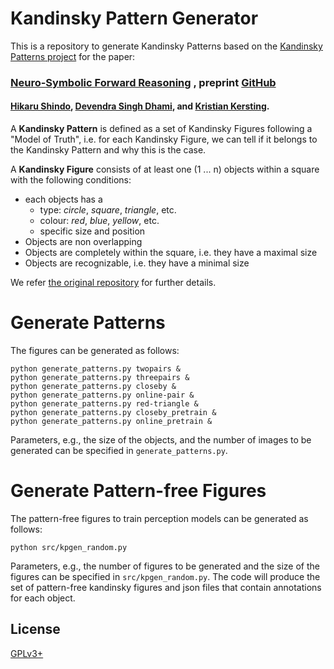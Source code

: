 # Kandinsky Pattern Generator

This is a repository to generate Kandinsky Patterns based on the [Kandinsky Patterns project](https://github.com/human-centered-ai-lab/app-kandinsky-pattern-generator) for the paper:

### [Neuro-Symbolic Forward Reasoning](https://arxiv.org/abs/2110.09383) , preprint [GitHub](https://github.com/ml-research/nsfr)
#### [Hikaru Shindo](https://www.hikarushindo.com/), [Devendra Singh Dhami](https://sites.google.com/view/devendradhami), and [Kristian Kersting](https://ml-research.github.io/people/kkersting/index.html).

A **Kandinsky Pattern** is defined as a set of Kandinsky Figures following a "Model of Truth", i.e. for each  Kandinsky Figure, we can tell if it belongs to the Kandinsky Pattern and why this is the case.

A **Kandinsky Figure** consists of at least one (1 ... n) objects within a square with the following conditions:

* each objects has a
  - type: *circle*, *square*,  *triangle*, etc.
  - colour: *red*, *blue*,  *yellow*, etc.
  - specific size and position
* Objects are non overlapping
* Objects are completely within the square, i.e. they have a maximal size
* Objects are recognizable, i.e. they have a minimal size

We refer [the original repository](https://github.com/human-centered-ai-lab/app-kandinsky-pattern-generator) for further details. 


# Generate Patterns
The figures can be generated as follows:
```
python generate_patterns.py twopairs &
python generate_patterns.py threepairs &
python generate_patterns.py closeby &
python generate_patterns.py online-pair &
python generate_patterns.py red-triangle &
python generate_patterns.py closeby_pretrain &
python generate_patterns.py online_pretrain &
```

Parameters, e.g., the size of the objects, and the number of images to be generated can be specified in `generate_patterns.py`.

# Generate Pattern-free Figures
The pattern-free figures to train perception models can be generated as follows:
```
python src/kpgen_random.py
```
Parameters, e.g., the number of figures to be generated and the size of the figures can be specified in `src/kpgen_random.py`.
The code will produce the set of pattern-free kandinsky figures and json files that contain annotations for each object.

## License

[GPLv3+](https://choosealicense.com/licenses/gpl-3.0/)
